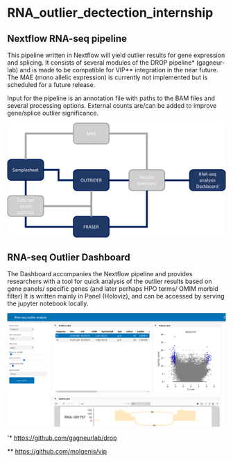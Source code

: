 # RNA_outlier_dectection_internship

## Nextflow RNA-seq pipeline
This pipeline written in Nextflow will yield outlier results for gene expression and splicing. It consists of several modules of the DROP pipeline* (gagneur-lab) and is made to be compatible for VIP** integration in the near future.
The MAE (mono allelic expression) is currently not implemented but is scheduled for a future release.

Input for the pipeline is an annotation file with paths to the BAM files and several processing options.
External counts are/can be added to improve gene/splice outlier significance.

![plot](https://github.com/Timniem/RNA_outlier_dectection_internship/blob/main/flowchart_example_pipeline_analysis.png)

## RNA-seq Outlier Dashboard
The Dashboard accompanies the Nextflow pipeline and provides researchers with a tool for quick analysis of the outlier results based on gene panels/ specific genes (and later perhaps HPO terms/ OMIM morbid filter)
It is written mainly in Panel (Holoviz), and can be accessed by serving the jupyter notebook locally. 

![plot](https://github.com/Timniem/RNA_outlier_dectection_internship/blob/main/RNA-seq%20outlier%20analysis.png)




'* https://github.com/gagneurlab/drop

** https://github.com/molgenis/vip
